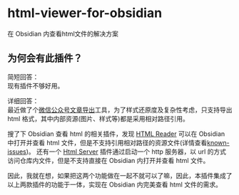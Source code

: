 # html-viewer-for-obsidian
在 Obsidian 内查看html文件的解决方案


## 为何会有此插件？

简短回答：  
现有插件不够好用。

详细回答：  
最近做了个[微信公众号文章导出](https://github.com/jooooock/wechat-article-exporter)工具，为了样式还原度及复杂性考虑，只支持导出 html 格式，其中内部资源(图片、样式等)都是采用相对路径引用。

搜了下 Obsidian 查看 html 的相关插件，发现 [HTML Reader](https://github.com/nuthrash/obsidian-html-plugin) 可以在 Obsidian 中打开并查看 html 文件，但是不支持引用相对路径的资源文件(详情查看[known-issues](https://github.com/nuthrash/obsidian-html-plugin?tab=readme-ov-file#known-issues))。
还有一个 [Html Server](https://github.com/Pr0dt0s/obsidian-html-server) 插件通过启动一个 http 服务器，以 url 的方式访问仓库内文件，但是不支持直接在 Obsidian 内打开并查看 html 文件。

因此，我就在想，如果把这两个功能做在一起不就可以了嘛，因此，本插件集成了以上两款插件的功能于一体，实现在 Obsidian 内完美查看 html 文件的需求。
